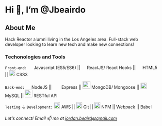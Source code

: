 # Hi 👋, I’m @Jbeairdo

## About Me
Hack Reactor alumni living in the Los Angeles area. Full-stack web developer looking to learn new tech and make new connections!

### Techonologies and Tools

```Front-end:```  <img src="https://cdn.iconscout.com/icon/free/png-512/javascript-2752148-2284965.png" width="15" height="15"> Javascript (ES5/ES6) || <img src="https://cdn.iconscout.com/icon/free/png-256/react-1-282599.png" width="15" height="15"> ReactJS/ React Hooks || <img src="https://cdn2.iconfinder.com/data/icons/social-icon-3/512/social_style_3_html5-512.png" width="15" height="15"> HTML5 || <img src="https://cdn.worldvectorlogo.com/logos/css3.svg" width="20" height="20"> CSS3

```Back-end:``` <img src="https://cdn.iconscout.com/icon/free/png-512/node-js-1174925.png" width="15" height="15"> NodeJS || <img src="https://miro.medium.com/max/6668/1*XP-mZOrIqX7OsFInN2ngRQ.png" width="25" height="15"> Express || <img src="https://img.icons8.com/color/452/mongodb.png" width="25" height="25"> MongoDB/ Mongoose || <img src="https://styles.redditmedia.com/t5_2qm6k/styles/communityIcon_dhjr6guc03x51.png?width=256&s=3e825b7205c7f497d4695028e358d26ee359f84b" width="20" height="20"> MySQL || <img src="https://cdn.changelog.com/uploads/icons/topics/kJ/icon_large.png?v=63683332430" width="25" height="25"> RESTful API

```Testing & Development:``` <img src="https://upload.wikimedia.org/wikipedia/commons/thumb/5/5c/AWS_Simple_Icons_AWS_Cloud.svg/1024px-AWS_Simple_Icons_AWS_Cloud.svg.png" width="20" height="20"> AWS || <img src="https://upload.wikimedia.org/wikipedia/commons/thumb/3/3f/Git_icon.svg/1024px-Git_icon.svg.png" width="20" height="20"> Git || <img src="https://iconape.com/wp-content/files/xf/83668/svg/npm-2.svg" width="20" height="20"> NPM || Webpack || Babel




###### Let's connect! Email 📫 me at jordan.beaird@gmail.com












<!---
Jbeairdo/Jbeairdo is a ✨ special ✨ repository because its `README.md` (this file) appears on your GitHub profile.
You can click the Preview link to take a look at your changes.
--->
